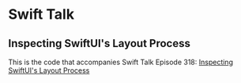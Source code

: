 # Swift Talk
## Inspecting SwiftUI's Layout Process

This is the code that accompanies Swift Talk Episode 318: [Inspecting SwiftUI's Layout Process](https://talk.objc.io/episodes/S01E318-inspecting-swiftui-s-layout-process)